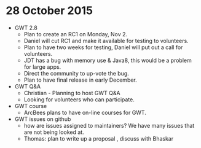 # 28 October 2015

* GWT 2.8
    * Plan to create an RC1 on Monday, Nov 2.
    * Daniel will cut RC1 and make it available for testing to volunteers. 
    * Plan to have two weeks for testing, Daniel will put out a call for volunteers. 
    * JDT has a bug with memory use & Java8, this would be a problem for large apps. 
    * Direct the community to up-vote the bug.
    * Plan to have final release in early December.
* GWT Q&A
    * Christian - Planning to host GWT Q&A
    * Looking for volunteers who can participate.
* GWT course
    * ArcBees plans to have on-line courses for GWT.
* GWT issues on github
    * how are issues assigned to maintainers? We have many issues that are not being looked at.
    * Thomas: plan to write up a proposal , discuss with Bhaskar
    
